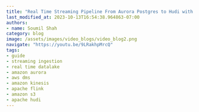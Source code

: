 ```yaml
---
title: "Real Time Streaming Pipeline From Aurora Postgres to Hudi with DMS , Kinesis and Flink |Hands on Lab"
last_modified_at: 2023-10-13T16:54:38.964863-07:00
authors:
- name: Soumil Shah
category: blog
image: /assets/images/video_blogs/video_blog2.png
navigate: "https://youtu.be/9LRakhpMrcQ"
tags:
- guide
- streaming ingestion
- real time datalake
- amazon aurora
- aws dms
- amazon kinesis
- apache flink
- amazon s3
- apache hudi
---
```

